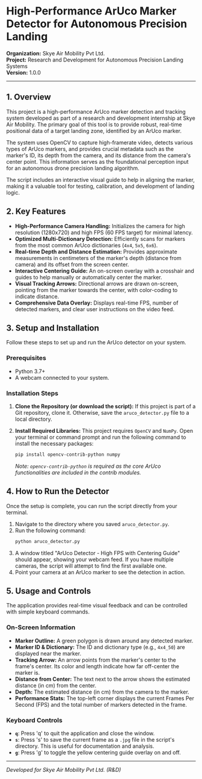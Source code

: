 # High-Performance ArUco Marker Detector for Autonomous Precision Landing

**Organization:** Skye Air Mobility Pvt Ltd.  
**Project:** Research and Development for Autonomous Precision Landing Systems  
**Version:** 1.0.0

---

## 1. Overview

This project is a high-performance ArUco marker detection and tracking system developed as part of a research and development internship at Skye Air Mobility. The primary goal of this tool is to provide robust, real-time positional data of a target landing zone, identified by an ArUco marker.

The system uses OpenCV to capture high-framerate video, detects various types of ArUco markers, and provides crucial metadata such as the marker's ID, its depth from the camera, and its distance from the camera's center point. This information serves as the foundational perception input for an autonomous drone precision landing algorithm.



The script includes an interactive visual guide to help in aligning the marker, making it a valuable tool for testing, calibration, and development of landing logic.

## 2. Key Features

* **High-Performance Camera Handling:** Initializes the camera for high resolution (1280x720) and high FPS (60 FPS target) for minimal latency.
* **Optimized Multi-Dictionary Detection:** Efficiently scans for markers from the most common ArUco dictionaries (`4x4`, `5x5`, `6x6`).
* **Real-time Depth and Distance Estimation:** Provides approximate measurements in centimeters of the marker's depth (distance from camera) and its offset from the screen center.
* **Interactive Centering Guide:** An on-screen overlay with a crosshair and guides to help manually or automatically center the marker.
* **Visual Tracking Arrows:** Directional arrows are drawn on-screen, pointing from the marker towards the center, with color-coding to indicate distance.
* **Comprehensive Data Overlay:** Displays real-time FPS, number of detected markers, and clear user instructions on the video feed.

## 3. Setup and Installation

Follow these steps to set up and run the ArUco detector on your system.

### Prerequisites

* Python 3.7+
* A webcam connected to your system.

### Installation Steps

1.  **Clone the Repository (or download the script):** If this project is part of a Git repository, clone it. Otherwise, save the `aruco_detector.py` file to a local directory.

2.  **Install Required Libraries:** This project requires `OpenCV` and `NumPy`. Open your terminal or command prompt and run the following command to install the necessary packages:

    ```bash
    pip install opencv-contrib-python numpy
    ```
    *Note: `opencv-contrib-python` is required as the core ArUco functionalities are included in the contrib modules.*

## 4. How to Run the Detector

Once the setup is complete, you can run the script directly from your terminal.

1.  Navigate to the directory where you saved `aruco_detector.py`.
2.  Run the following command:
    ```bash
    python aruco_detector.py
    ```
3.  A window titled "ArUco Detector - High FPS with Centering Guide" should appear, showing your webcam feed. If you have multiple cameras, the script will attempt to find the first available one.
4.  Point your camera at an ArUco marker to see the detection in action.

## 5. Usage and Controls

The application provides real-time visual feedback and can be controlled with simple keyboard commands.

### On-Screen Information

* **Marker Outline:** A green polygon is drawn around any detected marker.
* **Marker ID & Dictionary:** The ID and dictionary type (e.g., `4x4_50`) are displayed near the marker.
* **Tracking Arrow:** An arrow points from the marker's center to the frame's center. Its color and length indicate how far off-center the marker is.
* **Distance from Center:** The text next to the arrow shows the estimated distance (in cm) from the center.
* **Depth:** The estimated distance (in cm) from the camera to the marker.
* **Performance Stats:** The top-left corner displays the current Frames Per Second (FPS) and the total number of markers detected in the frame.

### Keyboard Controls

* **`q`**: Press 'q' to quit the application and close the window.
* **`s`**: Press 's' to save the current frame as a `.jpg` file in the script's directory. This is useful for documentation and analysis.
* **`g`**: Press 'g' to toggle the yellow centering guide overlay on and off.

---
*Developed for Skye Air Mobility Pvt Ltd. (R&D)*
